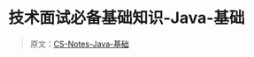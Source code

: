 # 技术面试必备基础知识-Java-基础

> 原文：[CS-Notes-Java-基础](https://cyc2018.github.io/CS-Notes/#/notes/Java%20%E5%9F%BA%E7%A1%80)  